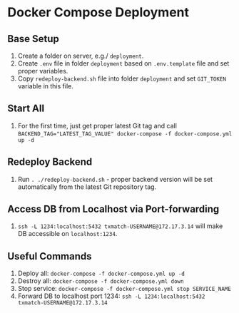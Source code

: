 # Docker Compose Deployment

## Base Setup

1. Create a folder on server, e.g./ `deployment`.
1. Create `.env` file in folder `deployment` based on `.env.template` file and set proper variables.
1. Copy `redeploy-backend.sh` file into folder `deployment` and set `GIT_TOKEN` variable in this file.

## Start All
1. For the first time, just get proper latest Git tag and call `BACKEND_TAG="LATEST_TAG_VALUE" docker-compose -f docker-compose.yml up -d`

## Redeploy Backend
1. Run `. ./redeploy-backend.sh` - proper backend version will be set automatically from the latest Git repository tag.

## Access DB from Localhost via Port-forwarding
1. `ssh -L 1234:localhost:5432 txmatch-USERNAME@172.17.3.14` will make DB accessible on `localhost:1234`.

## Useful Commands

1. Deploy all: `docker-compose -f docker-compose.yml up -d`
1. Destroy all: `docker-compose -f docker-compose.yml down`
1. Stop service: `docker-compose -f docker-compose.yml stop SERVICE_NAME`
1. Forward DB to localhost port 1234: `ssh -L 1234:localhost:5432 txmatch-USERNAME@172.17.3.14`
